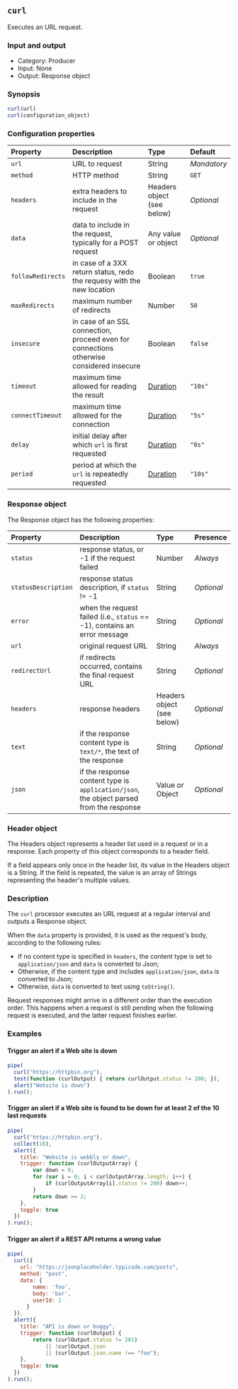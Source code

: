 ## `curl`

Executes an URL request.

### Input and output

* Category: Producer
* Input: None
* Output: Response object

### Synopsis

```js
curl(url)
curl(configuration_object)
```

### Configuration properties

| Property | Description | Type | Default |
| :--- | :--- | :--- | :--- |
| `url` | URL to request | String | *Mandatory* |
| `method` | HTTP method | String | `GET` |
| `headers` | extra headers to include in the request | Headers object (see below) | *Optional* |
| `data` | data to include in  the request, typically for a POST request | Any value or object | *Optional* |
| `followRedirects` | in case of a 3XX return status, redo the requesy with the new location | Boolean | `true` |
| `maxRedirects` | maximum number of redirects | Number | `50` |
| `insecure` | in case of an SSL connection, proceed even for connections otherwise considered insecure | Boolean | `false` |
| `timeout` | maximum time allowed for reading the result | [Duration](../programming.md#Durations) | `"10s"` |
| `connectTimeout` | maximum time allowed for the connection | [Duration](../programming.md#Durations) | `"5s"` |
| `delay` | initial delay after which `url` is first requested | [Duration](../programming.md#Durations) | `"0s"` |
| `period` | period at which the `url` is repeatedly requested | [Duration](../programming.md#Durations) | `"10s"` |
 
 ### Response object
 
 The Response object has the following properties:
 
| Property | Description | Type | Presence | 
| :--- | :--- | :--- | :--- |
| `status` | response status, or -1 if the request failed | Number | *Always* |
| `statusDescription` | response status description, if `status` != -1  | String | *Optional* |
| `error` | when the request failed (i.e., `status` == -1), contains an error message | String | *Optional* | 
| `url` | original request URL | String |  *Always* |
| `redirectUrl` | if redirects occurred, contains the final request URL | String | *Optional* | 
| `headers` | response headers | Headers object (see below) | *Optional* |
| `text` | if the response content type is `text/*`, the text of the response | String | *Optional* |
| `json` | if the response content type is `application/json`, the object parsed from the response | Value or Object | *Optional* |

### Header object

The Headers object represents a header list used in a request or in a response. Each property of this object corresponds 
to a header field.

If a field appears only once in the header list, its value in the Headers object is a String. If the field is repeated, 
the value is an array of Strings representing the header's multiple values.

### Description

The `curl` processor executes an URL request at a regular interval and outputs a Response object.

When the `data` property is provided, it is used as the request's body, according to the following rules:

* If no content type is specified in `headers`, the content type is set to `application/json` and
  `data` is converted to Json;
* Otherwise, if the content type and includes `application/json`, `data` is converted to Json;
* Otherwise, `data` is converted to text using `toString()`.

Request responses might arrive in a different order than the execution order. This happens when
a request is still pending when the following request is executed, and the latter request finishes earlier. 

### Examples

#### Trigger an alert if a Web site is down

```js
pipe(
  curl("https://httpbin.org"), 
  test(function (curlOutput) { return curlOutput.status != 200; }), 
  alert("Website is down")
).run();
```

#### Trigger an alert if a Web site is found to be down for at least 2 of the 10 last requests 

```js
pipe(
  curl("https://httpbin.org"), 
  collect(10), 
  alert({
  	title: "Website is wobbly or down",
  	trigger: function (curlOutputArray) {
  		var down = 0;
  		for (var i = 0; i < curlOutputArray.length; i++) {
  			if (curlOutputArray[i].status != 200) down++;
  		}
  		return down >= 2;
  	},
  	toggle: true
  })
).run();
```

#### Trigger an alert if a REST API returns a wrong value


```js
pipe(
  curl({
  	url: "https://jsonplaceholder.typicode.com/posts",
  	method: "post",
  	data: {
        name: 'foo',
        body: 'bar',
        userId: 1
      }
  }), 
  alert({
  	title: "API is down or buggy",
  	trigger: function (curlOutput) {
  		return (curlOutput.status != 201)
  			|| !curlOutput.json
  			|| (curlOutput.json.name !== "foo");
  	},
  	toggle: true
  })
).run();
```
